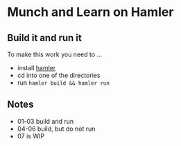 # Munch and Learn on Hamler

## Build it and run it

To make this work you need to ...

* install [hamler](https://github.com/hamler-lang/hamler)
* cd into one of the directories
* run `hamler build && hamler run`

## Notes

* 01-03 build and run
* 04-06 build, but do not run
* 07 is WIP

